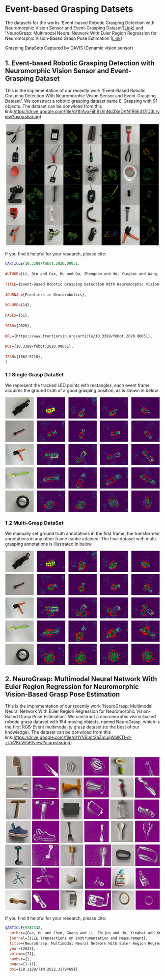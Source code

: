 # Event-based Grasping Datsets
The datasets for the works 'Event-based Robotic Grasping Detection with Neuromorphic Vision Sensor and Event-Grasping Dataset'[[Link](https://www.frontiersin.org/articles/10.3389/fnbot.2020.00051/full)] and 'NeuroGrasp: Multimodal Neural Network With Euler Region Regression for Neuromorphic
Vision-Based Grasp Pose Estimation'[[Link](https://ieeexplore.ieee.org/document/9787342)]

Grasping DataSets Captured by DAVIS (Dynamic vision sensor)

## 1. Event-based Robotic Grasping Detection with Neuromorphic Vision Sensor and Event-Grasping Dataset
This is the implementation of our recently work 'Event-Based Robotic Grasping Detection With Neuromorphic Vision Sensor and Event-Grasping Dataset'. 
We construct a robotic grasping dataset name E-Grapsing with 91 objects. The dataset can be donwload from this link(https://drive.google.com/file/d/1frAvxFjjhBzhhNd2SeDKN1R6E417jD3L/view?usp=sharing)

![image](https://github.com/HuCaoFighting/DVS-GraspingDataSet/blob/master/images/sampleeventrgb.jpg)

If you find it helpful for your research, please cite:

```bibtex
@ARTICLE{10.3389/fnbot.2020.00051,
  
AUTHOR={Li, Bin and Cao, Hu and Qu, Zhongnan and Hu, Yingbai and Wang, Zhenke and Liang, Zichen},   
	 
TITLE={Event-Based Robotic Grasping Detection With Neuromorphic Vision Sensor and Event-Grasping Dataset},      
	
JOURNAL={Frontiers in Neurorobotics},      
	
VOLUME={14},      

PAGES={51},     
	
YEAR={2020},      
	  
URL={https://www.frontiersin.org/article/10.3389/fnbot.2020.00051},       
	
DOI={10.3389/fnbot.2020.00051},      
	
ISSN={1662-5218},   
}
```

### 1.1 Single Grasp DataSet
We represent the tracked LED points with rectangles, each event frame acquires the ground truth of a good grasping position, as is shown in below


![image](https://github.com/HuCaoFighting/DVS-GraspingDataSet/blob/master/images/single_posi.png)

### 1.2 Multi-Grasp DataSet
We manually set ground truth annotations in the first frame, the transformed annotations in any other frame canbe attained. The final dataset with multi-grasping annotations is illustrated in below
  
  
 ![image](https://github.com/HuCaoFighting/DVS-GraspingDataSet/blob/master/images/multi_posi.png)
 
 ## 2. NeuroGrasp: Multimodal Neural Network With Euler Region Regression for Neuromorphic Vision-Based Grasp Pose Estimation
This is the implementation of our recently work 'NeuroGrasp: Multimodal Neural Network With Euler Region Regression for Neuromorphic Vision-Based Grasp Pose Estimation'. 
We construct a neuromorphic vision-based robotic grasp dataset with 154 moving objects, named NeuroGrasp, which is the first RGB-Event multimodality grasp dataset (to the best of our knowledge). The dataset can be donwload from this link(https://drive.google.com/file/d/1YVBJct2aZmugWolKTI-d-zUoVKnViIb6/view?usp=sharing)

###
![image](https://github.com/HuCaoFighting/DVS-GraspingDataSet/blob/master/images/RGB_DVS.jpg)

If you find it helpful for your research, please cite:

```bibtex
@ARTICLE{9787342,
  author={Cao, Hu and Chen, Guang and Li, Zhijun and Hu, Yingbai and Knoll, Alois},
  journal={IEEE Transactions on Instrumentation and Measurement}, 
  title={NeuroGrasp: Multimodal Neural Network With Euler Region Regression for Neuromorphic Vision-Based Grasp Pose Estimation}, 
  year={2022},
  volume={71},
  number={},
  pages={1-11},
  doi={10.1109/TIM.2022.3179469}}
```
